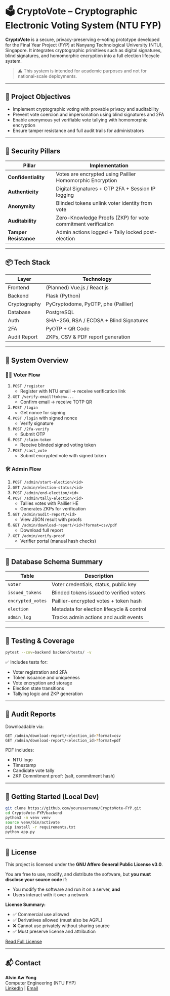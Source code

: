 
# 🗳️ CryptoVote – Cryptographic Electronic Voting System (NTU FYP)

**CryptoVote** is a secure, privacy-preserving e-voting prototype developed for the Final Year Project (FYP) at Nanyang Technological University (NTU), Singapore. It integrates cryptographic primitives such as digital signatures, blind signatures, and homomorphic encryption into a full election lifecycle system.

> ⚠️ This system is intended for academic purposes and not for national-scale deployments.

---

## 🎯 Project Objectives

- Implement cryptographic voting with provable privacy and auditability
- Prevent vote coercion and impersonation using blind signatures and 2FA
- Enable anonymous yet verifiable vote tallying with homomorphic encryption
- Ensure tamper resistance and full audit trails for administrators

---

## 🔐 Security Pillars

| Pillar           | Implementation                                                                 |
|------------------|---------------------------------------------------------------------------------|
| **Confidentiality**   | Votes are encrypted using Paillier Homomorphic Encryption                  |
| **Authenticity**      | Digital Signatures + OTP 2FA + Session IP logging                         |
| **Anonymity**         | Blinded tokens unlink voter identity from vote                            |
| **Auditability**      | Zero-Knowledge Proofs (ZKP) for vote commitment verification               |
| **Tamper Resistance** | Admin actions logged + Tally locked post-election                         |

---

## 📦 Tech Stack

| Layer        | Technology                                           |
|--------------|------------------------------------------------------|
| Frontend     | (Planned) Vue.js / React.js                         |
| Backend      | Flask (Python)                                      |
| Cryptography | PyCryptodome, PyOTP, phe (Paillier)                 |
| Database     | PostgreSQL                                          |
| Auth         | SHA-256, RSA / ECDSA + Blind Signatures             |
| 2FA          | PyOTP + QR Code                                     |
| Audit Report | ZKPs, CSV & PDF report generation                   |

---

## 🧩 System Overview

### 🧑‍💻 Voter Flow

1. `POST /register`  
   - Register with NTU email → receive verification link  
2. `GET /verify-email?token=...`  
   - Confirm email → receive TOTP QR  
3. `POST /login`  
   - Get nonce for signing  
4. `POST /login` with signed nonce  
   - Verify signature  
5. `POST /2fa-verify`  
   - Submit OTP  
6. `POST /claim-token`  
   - Receive blinded signed voting token  
7. `POST /cast_vote`  
   - Submit encrypted vote with signed token  

### 🛠️ Admin Flow

1. `POST /admin/start-election/<id>`  
2. `GET /admin/election-status/<id>`  
3. `POST /admin/end-election/<id>`  
4. `POST /admin/tally-election/<id>`  
   - Tallies votes with Paillier HE  
   - Generates ZKPs for verification  
5. `GET /admin/audit-report/<id>`  
   - View JSON result with proofs  
6. `GET /admin/download-report/<id>?format=csv/pdf`  
   - Download full report  
7. `GET /admin/verify-proof`  
   - Verifier portal (manual hash checks)

---

## 🧮 Database Schema Summary

| Table           | Description                                    |
|------------------|------------------------------------------------|
| `voter`         | Voter credentials, status, public key         |
| `issued_tokens` | Blinded tokens issued to verified voters      |
| `encrypted_votes`| Paillier-encrypted votes + token hash        |
| `election`      | Metadata for election lifecycle & control     |
| `admin_log`     | Tracks admin actions and audit events         |

---

## 🧪 Testing & Coverage

```bash
pytest --cov=backend backend/tests/ -v
```

✅ Includes tests for:
- Voter registration and 2FA  
- Token issuance and uniqueness  
- Vote encryption and storage  
- Election state transitions  
- Tallying logic and ZKP generation  

---

## 📄 Audit Reports

Downloadable via:

```bash
GET /admin/download-report/<election_id>?format=csv
GET /admin/download-report/<election_id>?format=pdf
```

PDF includes:
- NTU logo
- Timestamp
- Candidate vote tally
- ZKP Commitment proof: (salt, commitment hash)

---

## 🚀 Getting Started (Local Dev)

```bash
git clone https://github.com/yourusername/CryptoVote-FYP.git
cd CryptoVote-FYP/backend
python3 -m venv venv
source venv/bin/activate
pip install -r requirements.txt
python app.py
```

---

## 📜 License

This project is licensed under the **GNU Affero General Public License v3.0**.

You are free to use, modify, and distribute the software, but **you must disclose your source code** if:

- You modify the software and run it on a server, **and**
- Users interact with it over a network

**License Summary:**
- ✅ Commercial use allowed
- ✅ Derivatives allowed (must also be AGPL)
- ❌ Cannot use privately without sharing source
- ✅ Must preserve license and attribution

[Read Full License](https://www.gnu.org/licenses/agpl-3.0.html)

---

## 📬 Contact

**Alvin Aw Yong**  
Computer Engineering (NTU FYP)  
[LinkedIn](www.linkedin.com/in/alvin-aw-yong-3087591a6) | [Email](mailto:aavyong001@e.ntu.edu.sg)
